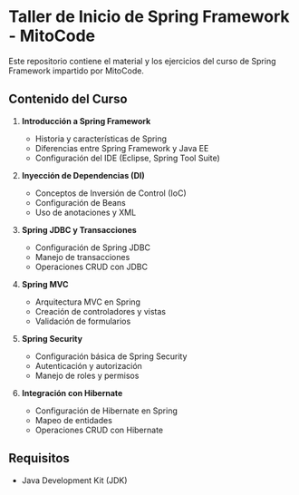 # Taller de Inicio de Spring Framework - MitoCode

Este repositorio contiene el material y los ejercicios del curso de Spring Framework impartido por MitoCode.

## Contenido del Curso

1. **Introducción a Spring Framework**
   - Historia y características de Spring
   - Diferencias entre Spring Framework y Java EE
   - Configuración del IDE (Eclipse, Spring Tool Suite)

2. **Inyección de Dependencias (DI)**
   - Conceptos de Inversión de Control (IoC)
   - Configuración de Beans
   - Uso de anotaciones y XML

3. **Spring JDBC y Transacciones**
   - Configuración de Spring JDBC
   - Manejo de transacciones
   - Operaciones CRUD con JDBC

4. **Spring MVC**
   - Arquitectura MVC en Spring
   - Creación de controladores y vistas
   - Validación de formularios

5. **Spring Security**
   - Configuración básica de Spring Security
   - Autenticación y autorización
   - Manejo de roles y permisos

6. **Integración con Hibernate**
   - Configuración de Hibernate en Spring
   - Mapeo de entidades
   - Operaciones CRUD con Hibernate



## Requisitos

- Java Development Kit (JDK)
